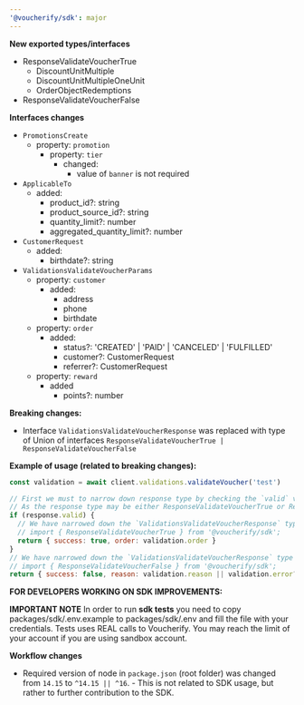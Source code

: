 ```yaml
---
'@voucherify/sdk': major
---
```


**New exported types/interfaces**
- ResponseValidateVoucherTrue
  - DiscountUnitMultiple
  - DiscountUnitMultipleOneUnit
  - OrderObjectRedemptions
- ResponseValidateVoucherFalse

**Interfaces changes**
- `PromotionsCreate`
  - property: `promotion`
    - property: `tier`
      - changed:
        - value of `banner` is not required
- `ApplicableTo`
  - added:
    - product_id?: string
    - product_source_id?: string
    - quantity_limit?: number
    - aggregated_quantity_limit?: number
- `CustomerRequest`
  - added:
    - birthdate?: string
- `ValidationsValidateVoucherParams`
  - property: `customer`
    - added:
      - address
      - phone
      - birthdate
  - property: `order`
    - added:
      - status?: 'CREATED' | 'PAID' | 'CANCELED' | 'FULFILLED'
      - customer?: CustomerRequest
      - referrer?: CustomerRequest
  - property: `reward`
    - added
      - points?: number

**Breaking changes:**
- Interface `ValidationsValidateVoucherResponse` was replaced with type of Union of interfaces `ResponseValidateVoucherTrue | ResponseValidateVoucherFalse`

**Example of usage (related to breaking changes):**
```js
const validation = await client.validations.validateVoucher('test')

// First we must to narrow down response type by checking the `valid` value
// As the response type may be either ResponseValidateVoucherTrue or ResponseValidateVoucherFalse
if (response.valid) {
  // We have narrowed down the `ValidationsValidateVoucherResponse` type to `ResponseValidateVoucherTrue` so now we can access attributes specific for this type like `order`
  // import { ResponseValidateVoucherTrue } from '@voucherify/sdk';
  return { success: true, order: validation.order }
}
// We have narrowed down the `ValidationsValidateVoucherResponse` type to `ResponseValidateVoucherFalse` so now we can access attributes specific for this type like `reason` or `error`
// import { ResponseValidateVoucherFalse } from '@voucherify/sdk';
return { success: false, reason: validation.reason || validation.error?.message || 'Unknown error' }
```

**FOR DEVELOPERS WORKING ON SDK IMPROVEMENTS:**

**IMPORTANT NOTE**
In order to run **sdk tests** you need to copy packages/sdk/.env.example to packages/sdk/.env and fill the file with your credentials.
Tests uses REAL calls to Voucherify. You may reach the limit of your account if you are using sandbox account.

**Workflow changes**
- Required version of node in `package.json` (root folder) was changed from `14.15` to `^14.15 || ^16`. - This is not related to SDK usage, but rather to further contribution to the SDK.
